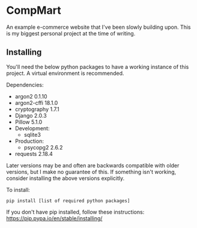 # CompMart
An example e-commerce website that I've been slowly building upon. This is my biggest personal project at the time of writing.

## Installing
You'll need the below python packages to have a working instance of this project. A virtual environment is recommended.

Dependencies:
* argon2 0.1.10
* argon2-cffi 18.1.0
* cryptography 1.7.1
* Django 2.0.3
* Pillow 5.1.0
* Development:
  * sqlite3
* Production:
  * psycopg2 2.6.2
* requests 2.18.4

Later versions may be and often are backwards compatible with older versions, but I make no guarantee of this. If something isn't working, consider installing the above versions explicitly.

To install:
```
pip install [list of required python packages]
```
If you don't have pip installed, follow these instructions: https://pip.pypa.io/en/stable/installing/
